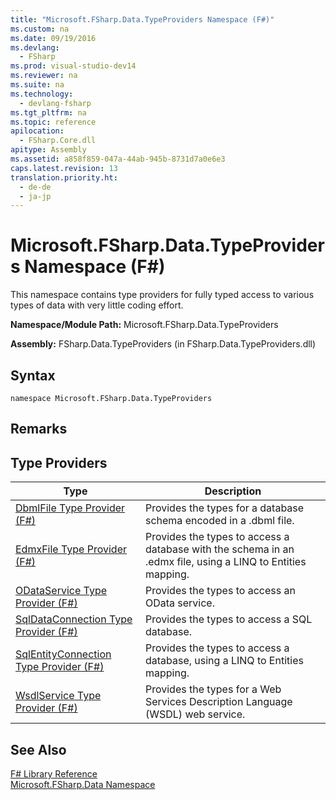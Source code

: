 ```yaml
---
title: "Microsoft.FSharp.Data.TypeProviders Namespace (F#)"
ms.custom: na
ms.date: 09/19/2016
ms.devlang: 
  - FSharp
ms.prod: visual-studio-dev14
ms.reviewer: na
ms.suite: na
ms.technology: 
  - devlang-fsharp
ms.tgt_pltfrm: na
ms.topic: reference
apilocation: 
  - FSharp.Core.dll
apitype: Assembly
ms.assetid: a858f859-047a-44ab-945b-8731d7a0e6e3
caps.latest.revision: 13
translation.priority.ht: 
  - de-de
  - ja-jp
---
```

# Microsoft.FSharp.Data.TypeProviders Namespace (F#)
This namespace contains type providers for fully typed access to various types of data with very little coding effort.  
  
 **Namespace/Module Path:** Microsoft.FSharp.Data.TypeProviders  
  
 **Assembly:** FSharp.Data.TypeProviders (in FSharp.Data.TypeProviders.dll)  
  
## Syntax  
  
```  
namespace Microsoft.FSharp.Data.TypeProviders  
```  
  
## Remarks  
  
## Type Providers  
  
|Type|Description|  
|----------|-----------------|  
|[DbmlFile Type Provider (F#)](../vs140/DbmlFile-Type-Provider--F#-.md)|Provides the types for a database schema encoded in a .dbml file.|  
|[EdmxFile Type Provider (F#)](../vs140/EdmxFile-Type-Provider--F#-.md)|Provides the types to access a database with the schema in an .edmx file, using a LINQ to Entities mapping.|  
|[ODataService Type Provider (F#)](../Topic/ODataService%20Type%20Provider%20\(F%23\).md)|Provides the types to access an OData service.|  
|[SqlDataConnection Type Provider (F#)](../Topic/SqlDataConnection%20Type%20Provider%20\(F%23\).md)|Provides the types to access a SQL database.|  
|[SqlEntityConnection Type Provider (F#)](../Topic/SqlEntityConnection%20Type%20Provider%20\(F%23\).md)|Provides the types to access a database, using a LINQ to Entities mapping.|  
|[WsdlService Type Provider (F#)](../Topic/WsdlService%20Type%20Provider%20\(F%23\).md)|Provides the types for a Web Services Description Language (WSDL) web service.|  
  
## See Also  
 [F# Library Reference](../Topic/F%23%20Core%20Library%20Reference.md)   
 [Microsoft.FSharp.Data Namespace](../vs140/Microsoft.FSharp.Data-Namespace--F#-.md)